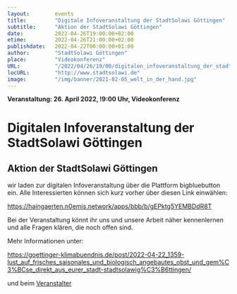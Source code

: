 ```yaml
---
layout:        events
title:         "Digitale Infoveranstaltung der StadtSolawi Göttingen"
subtitle:      "Aktion der StadtSolawi Göttingen"
date:          2022-04-26T19:00:00+02:00
etime:         2022-04-26T21:00:00+02:00
publishdate:   2022-04-22T00:00:00+01:00
author:        "StadtSolawi Göttingen"
place:         "Videokonferenz"
URL:           "/2022/04/26/19/00/digitalen_infoveranstaltung_der_stadtsolawi_goettingen"
locURL:        "http://www.stadtsolawi.de"
image:         "/img/banner/2021-02-05_welt_in_der_hand.jpg"
---
```


**Veranstaltung: 26. April 2022, !9:00 Uhr, Videokonferenz**

Digitalen Infoveranstaltung der StadtSolawi Göttingen
===========

Aktion der StadtSolawi Göttingen
-----------
wir laden zur digitalen Infoveranstaltung über die Plattform bigbluebutton ein. Alle Interessierten können sich kurz vorher über diesen Link einwählen: 

https://haingaerten.n0emis.network/apps/bbb/b/gEPktg5YEMBDdR8T

Bei der Veranstaltung könnt ihr uns und unsere Arbeit näher kennenlernen und alle Fragen klären, die noch offen sind. 

Mehr Informationen unter:

https://goettinger-klimabuendnis.de/post/2022-04-22_1359-lust_auf_frisches_saisonales_und_biologisch_angebautes_obst_und_gem%C3%BCse_direkt_aus_eurer_stadt-stadtsolawig%C3%B6ttingen/

und beim [Veranstalter](http://www.stadtsolawi.de)
